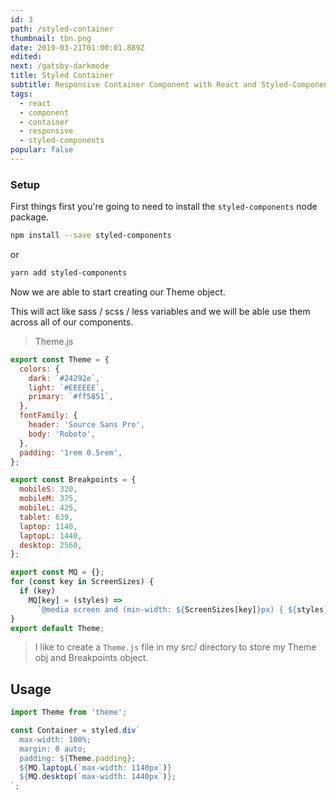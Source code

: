 ```yaml
---
id: 3
path: /styled-container
thumbnail: tbn.png
date: 2019-03-21T01:00:01.889Z
edited:
next: /gatsby-darkmode
title: Styled Container
subtitle: Responsive Container Component with React and Styled-Components.
tags:
  - react
  - component
  - container
  - responsive
  - styled-components
popular: false
---
```


### Setup

First things first you're going to need to install the `styled-components` node package.

```bash
npm install --save styled-components
```

or

```bash
yarn add styled-components
```

Now we are able to start creating our Theme object.

This will act like sass / scss / less variables and we will be able use them across all of our components.

> Theme.js

```javascript
export const Theme = {
  colors: {
    dark: `#24292e`,
    light: `#EEEEEE`,
    primary: `#ff5851`,
  },
  fontFamily: {
    header: 'Source Sans Pro',
    body: 'Roboto',
  },
  padding: '1rem 0.5rem',
};
```

```javascript
export const Breakpoints = {
  mobileS: 320,
  mobileM: 375,
  mobileL: 425,
  tablet: 639,
  laptop: 1140,
  laptopL: 1440,
  desktop: 2560,
};
```

```javascript
export const MQ = {};
for (const key in ScreenSizes) {
  if (key)
    MQ[key] = (styles) =>
      `@media screen and (min-width: ${ScreenSizes[key]}px) { ${styles} }`;
}
export default Theme;
```

> I like to create a `Theme.js` file in my src/ directory to store my Theme obj and Breakpoints object.

## Usage

```javascript
import Theme from 'theme';

const Container = styled.div`
  max-width: 100%;
  margin: 0 auto;
  padding: ${Theme.padding};
  ${MQ.laptopL(`max-width: 1140px`)}
  ${MQ.desktop(`max-width: 1440px`)};
`;
```
